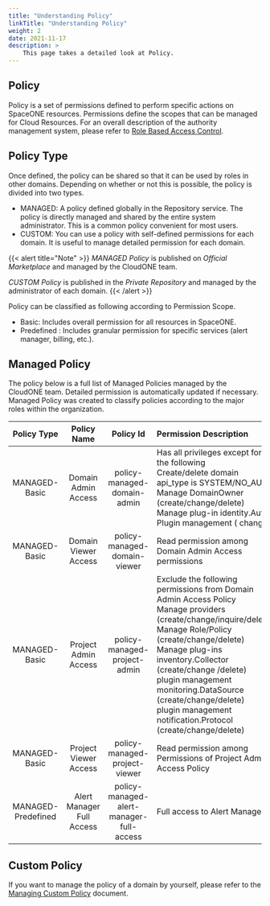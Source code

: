 ```yaml
---
title: "Understanding Policy"
linkTitle: "Understanding Policy"
weight: 2
date: 2021-11-17
description: >
    This page takes a detailed look at Policy. 
---
```



## Policy

Policy is a set of permissions defined to perform specific actions on SpaceONE resources.
Permissions define the scopes that can be managed for Cloud Resources.
For an overall description of the authority management system, please refer to [Role Based Access Control](/docs/concepts/identity/rbac/).


## Policy Type

Once defined, the policy can be shared so that it can be used by roles in other domains. Depending on whether or not this is possible, the policy is divided into two types.
- MANAGED: A policy defined globally in the Repository service. The policy is directly managed and shared by the entire system administrator. This is a common policy convenient for most users.
- CUSTOM: You can use a policy with self-defined permissions for each domain. It is useful to manage detailed permission for each domain.

{{< alert title="Note" >}}
*MANAGED Policy* is published on *Official Marketplace* and managed by the CloudONE team.

*CUSTOM Policy* is published in the *Private Repository* and managed by the administrator of each domain.
{{< /alert >}}

Policy can be classified as following according to Permission Scope.
- Basic: Includes overall permission for all resources in SpaceONE.
- Predefined : Includes granular permission for specific services (alert manager, billing, etc.).

## Managed Policy

The policy below is a full list of Managed Policies managed by the CloudONE team.
Detailed permission is automatically updated if necessary. Managed Policy was created to classify policies according to the major roles within the organization.

|    Policy Type     |        Policy Name        |                Policy Id                 | Permission Description                                                                                                                                                                                                                                                                                                                                                         |                                                                           Reference                                                                           |
|:------------------:|:-------------------------:|:----------------------------------------:|:-------------------------------------------------------------------------------------------------------------------------------------------------------------------------------------------------------------------------------------------------------------------------------------------------------------------------------------------------------------------------------|:-------------------------------------------------------------------------------------------------------------------------------------------------------------:|
|   MANAGED-Basic    |    Domain Admin Access    |       policy-managed-domain-admin        | Has all privileges except for the following <br> Create/delete domain <br> api_type is SYSTEM/NO_AUTH <br>Manage DomainOwner (create/change/delete) <br>Manage plug-in identity.Auth Plugin management ( change)                                                                                                                                                          |                [policy-managed-domain-admin](https://github.com/cloudforet-io/managed-policy/blob/master/basic_policy/domain_admin_policy.yml)                 |
|   MANAGED-Basic    |   Domain Viewer Access    |       policy-managed-domain-viewer       | Read permission among Domain Admin Access permissions                                                                                                                                                                                                                                                                                                                          |              [policy-managed-domain-viewer](https://github.com/cloudforet-io/managed-policy/blob/master/basic_policy/domain_readonly_policy.yml)               |
|   MANAGED-Basic    |   Project Admin Access    |       policy-managed-project-admin       | Exclude the following permissions from Domain Admin Access Policy <br> Manage providers (create/change/inquire/delete) <br> Manage Role/Policy (create/change/delete) <br> Manage plug-ins inventory.Collector (create/change /delete) <br> plugin management monitoring.DataSource (create/change/delete) <br> plugin management notification.Protocol (create/change/delete) |               [policy-managed-project-admin](https://github.com/cloudforet-io/managed-policy/blob/master/basic_policy/project_admin_policy.yml)                |
|   MANAGED-Basic    |   Project Viewer Access   |      policy-managed-project-viewer       | Read permission among Permissions of Project Admin Access Policy                                                                                                                                                                                                                                                                                                               |             [policy-managed-project-viewer](https://github.com/cloudforet-io/managed-policy/blob/master/basic_policy/project_readonly_policy.yml)              |
| MANAGED-Predefined | Alert Manager Full Access | policy-managed-alert-manager-full-access | Full access to Alert Manager                                                                                                                                                                                                                                                                                                                                                   | [policy-managed-alert-manager-full-access](https://github.com/cloudforet-io/managed-policy/blob/master/predefined-policy/alert_manager_full_access_policy.yml) |


## Custom Policy

If you want to manage the policy of a domain by yourself, please refer to the [Managing Custom Policy](/docs/guides_v1/advanced/spaceone_cli/managing_role_policy/) document. 


